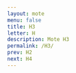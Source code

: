 ```yaml
---
layout: mote
menu: false
title: H3
letter: H
description: Mote H3
permalink: /H3/
prev: H2
next: H4
---
```

